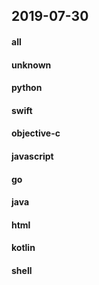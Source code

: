 ## 2019-07-30

#### all

#### unknown

#### python

#### swift

#### objective-c

#### javascript

#### go

#### java

#### html

#### kotlin

#### shell
